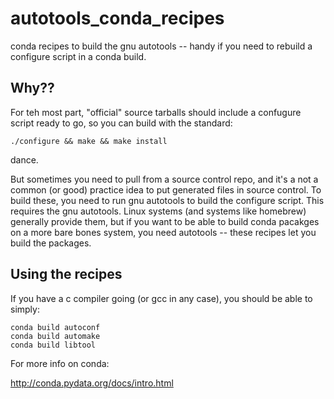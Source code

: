 # autotools_conda_recipes

conda recipes to build the gnu autotools -- handy if you need to rebuild a configure script in a conda build.

## Why??

For teh most part, "official" source tarballs should include a confugure script ready to go, so you can build with the standard:
   
    ./configure && make && make install

dance.

But sometimes you need to pull from a source control repo, and it's a not a common (or good) practice idea to put generated files in source control. To build these, you need to run gnu autotools to build the configure script. This requires the gnu autotools. Linux systems (and systems like homebrew) generally provide them, but if you want to be able to build conda pacakges on a more bare bones system, you need autotools -- these recipes let you build the packages.

## Using the recipes

If you have a c compiler going (or gcc in any case), you should be able to simply:

    conda build autoconf
    conda build automake
    conda build libtool

For more info on conda:

http://conda.pydata.org/docs/intro.html


